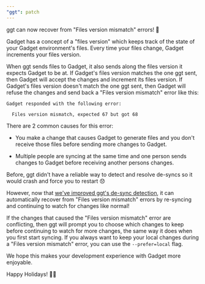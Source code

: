 ```yaml
---
"ggt": patch
---
```


ggt can now recover from "Files version mismatch" errors! 🎉

Gadget has a concept of a "files version" which keeps track of the state of your Gadget environment's files. Every time your files change, Gadget increments your files version.

When ggt sends files to Gadget, it also sends along the files version it expects Gadget to be at. If Gadget's files version matches the one ggt sent, then Gadget will accept the changes and increment its files version. If Gadget's files version doesn't match the one ggt sent, then Gadget will refuse the changes and send back a "Files version mismatch" error like this:

```
Gadget responded with the following error:

  Files version mismatch, expected 67 but got 68
```

There are 2 common causes for this error:

- You make a change that causes Gadget to generate files and you don't receive those files before sending more changes to Gadget.

- Multiple people are syncing at the same time and one person sends changes to Gadget before receiving another persons changes.

Before, ggt didn't have a reliable way to detect and resolve de-syncs so it would crash and force you to restart 😞

However, now that [we've improved ggt's de-sync detection](https://github.com/gadget-inc/ggt/releases/tag/v0.4.0), it can automatically recover from "Files version mismatch" errors by re-syncing and continuing to watch for changes like normal!

If the changes that caused the "Files version mismatch" error are conflicting, then ggt will prompt you to choose which changes to keep before continuing to watch for more changes, the same way it does when you first start syncing. If you always want to keep your local changes during a "Files version mismatch" error, you can use the `--prefer=local` flag.

We hope this makes your development experience with Gadget more enjoyable.

Happy Holidays! 🎄🎁
